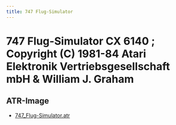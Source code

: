 ```yaml
---
title: 747 Flug-Simulator
---
```

# 747 Flug-Simulator CX 6140 ; Copyright (C) 1981-84 Atari Elektronik Vertriebsgesellschaft mbH & William J. Graham  
  
## ATR-Image  
- [747_Flug-Simulator.atr](attachments/747_Flug-Simulator.atr)  

